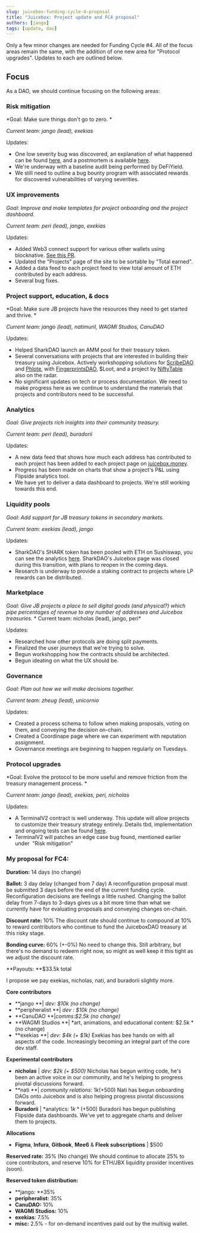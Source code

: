 ```yaml
---
slug: juicebox-funding-cycle-4-proposal
title: "Juicebox: Project update and FC4 proposal"
authors: [jango]
tags: [update, dao]
---
```


Only a few minor changes are needed for Funding Cycle #4. All of the focus areas remain the same, with the addition of one new area for "Protocol upgrades". Updates to each are outlined below.

## Focus

As a DAO, we should continue focusing on the following areas:

### Risk mitigation

*Goal: Make sure things don't go to zero. *

*Current team: jango (lead), exekias*

Updates:

- One low severity bug was discovered, an explanation of what happened can be found [here](/blog/juicebox-postmortem-of-low-severity-bug-discovered-8-18-2021/), and a postmortem is available [here](https://github.com/jbx-protocol/juice-security/blob/main/incidents/08-18-2021.md).
- We're underway with a baseline audit being performed by DeFiYield.
- We still need to outline a bug bounty program with associated rewards for discovered vulnerabilities of varying severities.

### UX improvements

*Goal: Improve and make templates for project onboarding and the project dashboard.*

*Current team: peri (lead), jango, exekias*

Updates:

- Added Web3 connect support for various other wallets using blocknative. [See this PR](https://github.com/jbx-protocol/juice-juicehouse/pull/105).
- Updated the "Projects" page of the site to be sortable by "Total earned".
- Added a data feed to each project feed to view total amount of ETH contributed by each address.
- Several bug fixes.

### Project support, education, & docs

*Goal: Make sure JB projects have the resources they need to get started and thrive. *

*Current team: jango (lead), natimuril, WAGMI Studios, CanuDAO*

Updates:

- Helped SharkDAO launch an AMM pool for their treasury token.
- Several conversations with projects that are interested in building their treasury using Juicebox. Actively workshopping solutions for [ScribeDAO](https://twitter.com/scribedao) and [Phlote](https://phlote.xyz/), with [FingerprintsDAO](https://twitter.com/FingerprintsDAO), $Loot, and a project by [NiftyTable](https://twitter.com/NiftyTabIe) also on the radar.
- No significant updates on tech or process documentation. We need to make progress here as we continue to understand the materials that projects and contributors need to be successful.

### Analytics

*Goal: Give projects rich insights into their community treasury.*

*Current team: peri (lead), buradorii*

Updates:

- A new data feed that shows how much each address has contributed to each project has been added to each project page on [juicebox.money](https://juicebox.money).
- Progress has been made on charts that show a project's P&L using Flipside analytics tool.
- We have yet to deliver a data dashboard to projects. We're still working towards this end.

### Liquidity pools

*Goal: Add support for JB treasury tokens in secondary markets.*

*Current team: exekias (lead), jango*

Updates:

- SharkDAO's SHARK token has been pooled with ETH on Sushiswap, you can see the analytics [here](https://analytics.sushi.com/tokens/0x232afce9f1b3aae7cb408e482e847250843db931). SharkDAO's Juicebox page was closed during this transition, with plans to reopen in the coming days.
- Research is underway to provide a staking contract to projects where LP rewards can be distributed.

### Marketplace

*Goal: Give JB projects a place to sell digital goods (and physical?) which pipe percentages of revenue to any number of addresses and Juicebox treasuries.*
*
Current team: nicholas (lead), jango, peri*

Updates:

- Researched how other protocols are doing split payments.
- Finalized the user journeys that we're trying to solve.
- Begun workshopping how the contracts should be architected.
- Begun ideating on what the UX should be.

### Governance

*Goal: Plan out how we will make decisions together.*

*Current team: zheug (lead), unicornio*

Updates:

- Created a process schema to follow when making proposals, voting on them, and conveying the decision on-chain.
- Created a Coordinape page where we can experiment with reputation assignment.
- Governance meetings are beginning to happen regularly on Tuesdays.

### Protocol upgrades  

*Goal: Evolve the protocol to be more useful and remove friction from the treasury management process. *

C*urrent team: jango (lead), exekias, peri, nicholas*

Updates:

- A TerminalV2 contract is well underway. This update will allow projects to customize their treasury strategy entirely. Details tbd, implementation and ongoing tests can be found [here](https://github.com/jbx-protocol/juice-juicehouse/tree/version/2).
- TerminalV2 will patches an edge case bug found, mentioned earlier under  "Risk mitigation"

### My proposal for FC4:

**Duration:** 14 days (no change)

**Ballot:** 3 day delay (changed from 7 day)
A reconfiguration proposal must be submitted 3 days before the end of the current funding cycle. Reconfiguration decisions are feelings a little rushed. Changing the ballot delay from 7-days to 3-days gives us a bit more time than what we currently have for evaluating proposals and conveying changes on-chain.

**Discount rate:** 10%
The discount rate should continue to compound at 10% to reward contributors who continue to fund the JuiceboxDAO treasury at this risky stage.

**Bonding curve:** 60% (+-0%)
No need to change this. Still arbitrary, but there's no demand to redeem right now, so might as well keep it this tight as we adjust the discount rate.

**Payouts: **$33.5k total

I propose we pay exekias, nicholas, nati, and buradorii slightly more.

**Core contributors**

- **jango **| *dev: $10k (no change)*
- **peripheralist **| *dev : $10k (no change)*
- **CanuDAO **|*comms:$2.5k (no change)*
- **WAGMI Studios **| *art, animations, and educational content: $2.5k *(no change)
- **exekias **| *dev: $4k (+ $1k)*
Exekias has bee hands on with all aspects of the code. Increasingly becoming an integral part of the core dev staff.

**Experimental contributors**

- **nicholas** | *dev: $2k (+ $500)*
Nicholas has begun writing code, he's been an active voice in our community, and he's helping to progress pivotal discussions forward.
- **nati **| *community relations*: $1k (+$500)
Nati has begun onboarding DAOs onto Juicebox and is also helping progress pivotal discussions forward.
- **Buradorii** | *analytics: $1k *(+$500)
Buradorii has begun publishing Flipside data dashboards. We've yet to aggregate charts and deliver them to projects.

**Allocations**

- **Figma**, **Infura**, **Gitbook**, **Mee6** & **Fleek subscriptions** | $500

**Reserved rate:** 35% (No change)
We should continue to allocate 25% to core contributors, and reserve 10% for ETH/JBX liquidity provider incentives (soon).

**Reserved token distribution:**

- **jango: **35%
- **peripheralist:** 35%
- **CanuDAO:** 10%
- **WAGMI Studios:** 10%
- **exekias**: 7.5%
- **misc:** 2.5% - for on-demand incentives paid out by the multisig wallet.
